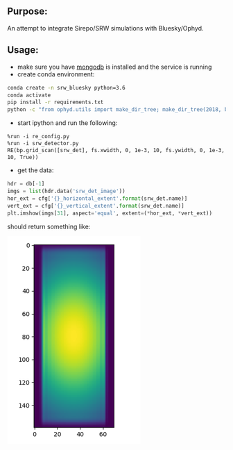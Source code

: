 Purpose:
----
An attempt to integrate Sirepo/SRW simulations with Bluesky/Ophyd.

Usage:
----
- make sure you have [mongodb](https://docs.mongodb.com/manual/tutorial/install-mongodb-on-os-x/) is installed and the service is running
- create conda environment:
```bash
conda create -n srw_bluesky python=3.6
conda activate
pip install -r requirements.txt
python -c "from ophyd.utils import make_dir_tree; make_dir_tree(2018, base_path='/tmp/data')"
```
- start ipython and run the following:
```ipython
%run -i re_config.py
%run -i srw_detector.py
RE(bp.grid_scan([srw_det], fs.xwidth, 0, 1e-3, 10, fs.ywidth, 0, 1e-3, 10, True))
```
- get the data:
```py
hdr = db[-1]
imgs = list(hdr.data('srw_det_image'))
hor_ext = cfg['{}_horizontal_extent'.format(srw_det.name)]
vert_ext = cfg['{}_vertical_extent'.format(srw_det.name)]
plt.imshow(imgs[31], aspect='equal', extent=(*hor_ext, *vert_ext))
```
should return something like:

![](images/sirepo_bluesky.png)

